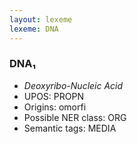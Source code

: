 ```yaml
---
layout: lexeme
lexeme: DNA
---
```


###  DNA₁

* _Deoxyribo-Nucleic Acid_
* UPOS:  PROPN
* Origins: omorfi 
* Possible NER class:  ORG
* Semantic tags:  MEDIA

